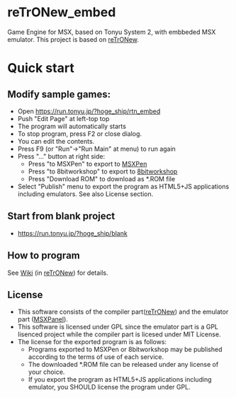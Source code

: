 # reTrONew_embed
Game Engine for MSX, based on Tonyu System 2, with embbeded MSX emulator. 
This project is based on [reTrONew](https://github.com/hoge1e3/reTrONew).

# Quick start
## Modify sample games:

- Open https://run.tonyu.jp/?hoge_ship/rtn_embed
- Push "Edit Page" at left-top top
- The program will automatically starts
- To stop program, press F2 or close dialog.
- You can edit the contents.
- Press F9 (or "Run"->"Run Main" at menu) to run again
- Press "..." button at right side: 
  - Press "to MSXPen" to export to [MSXPen](https://msxpen.com/) 
  - Press "to 8bitworkshop" to export to [8bitworkshop](https://8bitworkshop.com/)
  - Press "Download ROM" to download as *.ROM file
- Select "Publish" menu to export the program as HTML5+JS applications including emulators. See also License section.
## Start from blank project
- https://run.tonyu.jp/?hoge_ship/blank

## How to program

See [Wiki](https://github.com/hoge1e3/reTrONew/wiki) (in [reTrONew](https://github.com/hoge1e3/reTrONew)) for details. 

## License

- This software consists of the compiler part([reTrONew](https://github.com/hoge1e3/reTrONew)) and the emulator part ([MSXPanel](https://github.com/hoge1e3/MSXPanel)).
- This software is licensed under GPL since the emulator part is a GPL lisenced project while the compiler part is licesed under MIT License.
- The license for the exported program is as follows:  
  - Programs exported to MSXPen or 8bitworkshop may be published according to the terms of use of each service.
  - The downloaded *.ROM file can be released under any license of your choice.
  - If you export the program as HTML5+JS applications including emulator, you SHOULD license the program under GPL.

  
